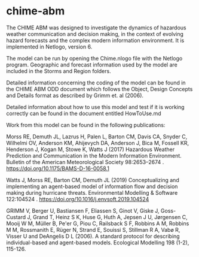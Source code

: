 # chime-abm

The CHIME ABM was designed to investigate the dynamics of hazardous weather communication and decision making, in the context of evolving hazard forecasts and the complex modern information environment. It is implemented in Netlogo, version 6. 

The model can be run by opening the Chime.nlogo file with the Netlogo program. Geographic and forecast information used by the model are included in the Storms and Region folders.

Detailed information concerning the coding of the model can be found in the CHIME ABM ODD document which follows the Object, Design Concepts and Details format as described by Grimm et. al (2006). 


Detailed information about how to use this model and test if it is working correctly can be found in the document entitled HowToUse.md


Work from this model can be found in the following publications:

Morss RE, Demuth JL, Lazrus H, Palen L, Barton CM, Davis CA, Snyder C, Wilhelmi OV, Anderson KM, Ahijevych DA, Anderson J, Bica M, Fossell KR, Henderson J, Kogan M, Stowe K, Watts J (2017) Hazardous Weather Prediction and Communication in the Modern Information Environment. Bulletin of the American Meteorological Society 98:2653–2674 . https://doi.org/10.1175/BAMS-D-16-0058.1

Watts J, Morss RE, Barton CM, Demuth JL (2019) Conceptualizing and implementing an agent-based model of information flow and decision making during hurricane threats. Environmental Modelling & Software 122:104524 . https://doi.org/10.1016/j.envsoft.2019.104524


GRIMM V, Berger U, Bastiansen F, Eliassen S, Ginot V, Giske J, Goss-Custard J, Grand T, Heinz S K, Huse G, Huth A, Jepsen J U, Jørgensen C, Mooij W M, Müller B, Pe'er G, Piou C, Railsback S F, Robbins A M, Robbins M M, Rossmanith E, Rüger N, Strand E, Souissi S, Stillman R A, Vabø R, Visser U and DeAngelis D L (2006). A standard protocol for describing individual-based and agent-based models. Ecological Modelling 198 (1-2), 115-126.


